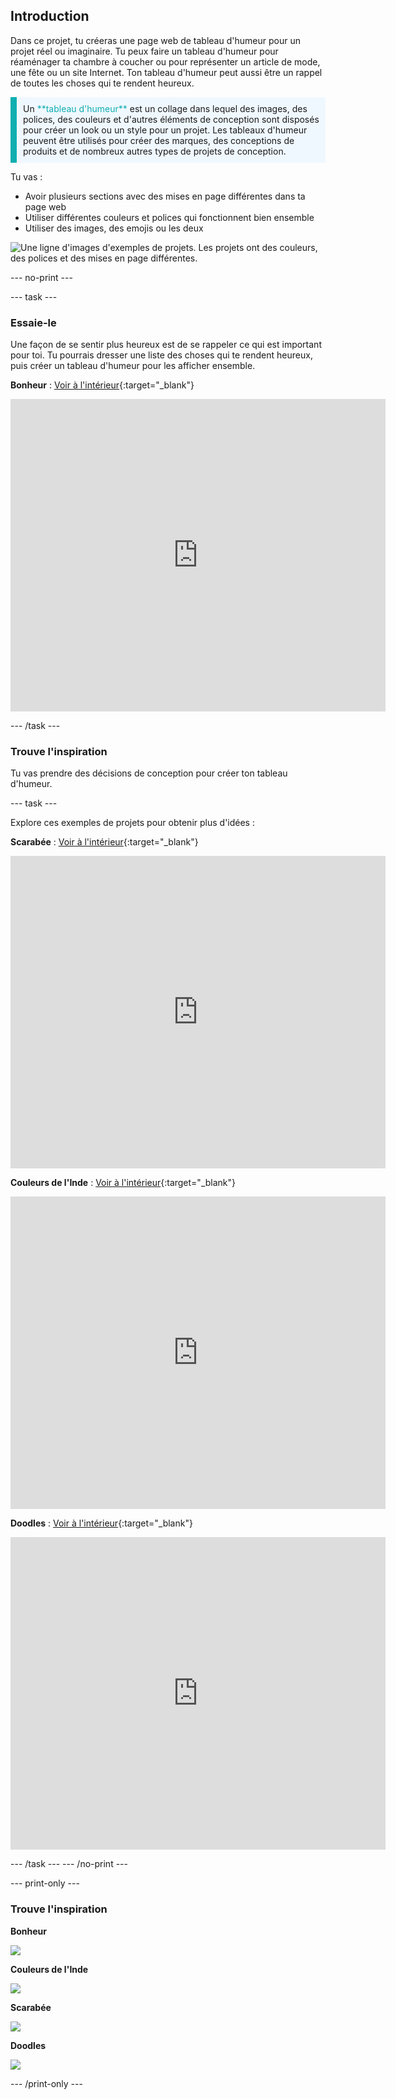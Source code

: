 ## Introduction

Dans ce projet, tu créeras une page web de tableau d'humeur pour un projet réel ou imaginaire. Tu peux faire un tableau d'humeur pour réaménager ta chambre à coucher ou pour représenter un article de mode, une fête ou un site Internet. Ton tableau d'humeur peut aussi être un rappel de toutes les choses qui te rendent heureux.

<p style="border-left: solid; border-width:10px; border-color: #0faeb0; background-color: aliceblue; padding: 10px;">
Un <span style="color: #0faeb0">**tableau d'humeur**</span> est un collage dans lequel des images, des polices, des couleurs et d'autres éléments de conception sont disposés pour créer un look ou un style pour un projet. Les tableaux d'humeur peuvent être utilisés pour créer des marques, des conceptions de produits et de nombreux autres types de projets de conception.
</p>

Tu vas :

- Avoir plusieurs sections avec des mises en page différentes dans ta page web
- Utiliser différentes couleurs et polices qui fonctionnent bien ensemble
- Utiliser des images, des emojis ou les deux

![Une ligne d'images d'exemples de projets. Les projets ont des couleurs, des polices et des mises en page différentes.](images/example-strip.png)

\--- no-print ---

\--- task ---

### Essaie-le

<div style="display: flex; flex-wrap: wrap">
<div style="flex-basis: 175px; flex-grow: 1">  
Une façon de se sentir plus heureux est de se rappeler ce qui est important pour toi. Tu pourrais dresser une liste des choses qui te rendent heureux, puis créer un tableau d'humeur pour les afficher ensemble.
</div>
<div>

**Bonheur** : [Voir à l'intérieur](https://editor.raspberrypi.org/fr-FR/projects/happiness-mood-board){:target="_blank"}

<div><iframe src="https://editor.raspberrypi.org/en/embed/viewer/happiness-mood-board" width="600" height="500" frameborder="0" marginwidth="0" marginheight="0" allowfullscreen> </iframe>
</div>
</div>
</div>

\--- /task ---

### Trouve l'inspiration

Tu vas prendre des décisions de conception pour créer ton tableau d'humeur.

\--- task ---

Explore ces exemples de projets pour obtenir plus d'idées :

**Scarabée** : [Voir à l'intérieur](https://editor.raspberrypi.org/fr-FR/projects/beetle-mood-board){:target="_blank"}

<div>
<iframe src="https://editor.raspberrypi.org/en/embed/viewer/beetle-mood-board" width="600" height="500" frameborder="0" marginwidth="0" marginheight="0" allowfullscreen> </iframe>
</div>

**Couleurs de l'Inde** : [Voir à l'intérieur](https://editor.raspberrypi.org/fr-FR/projects/travel-mood-board){:target="_blank"}

<div>
<iframe src="https://editor.raspberrypi.org/en/embed/viewer/travel-mood-board" width="600" height="500" frameborder="0" marginwidth="0" marginheight="0" allowfullscreen> </iframe>
</div>

**Doodles** : [Voir à l'intérieur](https://editor.raspberrypi.org/fr-FR/projects/doodle-mood-board){:target="_blank"}

<div>
<iframe src="https://editor.raspberrypi.org/en/embed/viewer/doodle-mood-board" width="600" height="500" frameborder="0" marginwidth="0" marginheight="0" allowfullscreen> </iframe>
</div>

\--- /task ---
\--- /no-print ---

\--- print-only ---

### Trouve l'inspiration

**Bonheur**

![](images/happiness.png)

**Couleurs de l'Inde**

![](images/india.PNG)

**Scarabée**

![](images/beetle.PNG)

**Doodles**

![](images/doodle.PNG)

\--- /print-only ---
